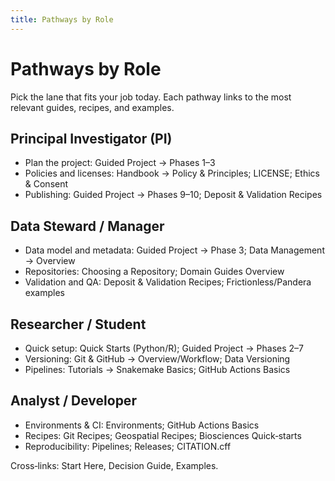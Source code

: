 ```yaml
---
title: Pathways by Role
---
```


# Pathways by Role

Pick the lane that fits your job today. Each pathway links to the most relevant guides, recipes, and examples.

## Principal Investigator (PI)
- Plan the project: Guided Project → Phases 1–3
- Policies and licenses: Handbook → Policy & Principles; LICENSE; Ethics & Consent
- Publishing: Guided Project → Phases 9–10; Deposit & Validation Recipes

## Data Steward / Manager
- Data model and metadata: Guided Project → Phase 3; Data Management → Overview
- Repositories: Choosing a Repository; Domain Guides Overview
- Validation and QA: Deposit & Validation Recipes; Frictionless/Pandera examples

## Researcher / Student
- Quick setup: Quick Starts (Python/R); Guided Project → Phases 2–7
- Versioning: Git & GitHub → Overview/Workflow; Data Versioning
- Pipelines: Tutorials → Snakemake Basics; GitHub Actions Basics

## Analyst / Developer
- Environments & CI: Environments; GitHub Actions Basics
- Recipes: Git Recipes; Geospatial Recipes; Biosciences Quick‑starts
- Reproducibility: Pipelines; Releases; CITATION.cff

Cross‑links: Start Here, Decision Guide, Examples.
